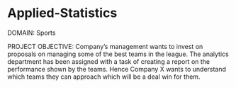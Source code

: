 # Applied-Statistics
DOMAIN: Sports 

PROJECT OBJECTIVE: Company’s management wants to invest on proposals on managing some of the best teams in the league.
The analytics department has been assigned with a task of creating a report on the performance shown by the teams. 
Hence Company X wants to understand which teams they can approach which will be a deal win for them.
